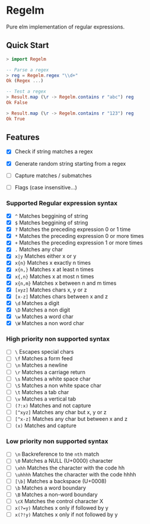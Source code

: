 # Regelm

Pure elm implementation of regular expressions.

## Quick Start

```elm
> import Regelm

-- Parse a regex
> reg = Regelm.regex "\\d+"
Ok (Regex ...)

-- Test a regex
> Result.map (\r -> Regelm.contains r "abc") reg
Ok False

> Result.map (\r -> Regelm.contains r "123") reg
Ok True
```


## Features

- [x] Check if string matches a regex
- [x] Generate random string starting from a regex
- [ ] Capture matches / submatches
- [ ] Flags (case insensitive...)


### Supported Regular expression syntax

- [x] `^` Matches beggining of string
- [x] `$` Matches beggining of string
- [x] `?` Matches the preceding expression 0 or 1 time
- [x] `*` Matches the preceding expression 0 or more times
- [x] `+` Matches the preceding expression 1 or more times
- [x] `.` Matches any char
- [x] `x|y` Matches either x or y
- [x] `x{n}` Matches x exactly n times
- [x] `x{n,}` Matches x at least n times
- [x] `x{,n}` Matches x at most n times
- [x] `x{n,m}` Matches x between n and m times
- [x] `[xyz]` Matches chars x, y or z
- [x] `[x-z]` Matches chars between x and z
- [x] `\d` Matches a digit
- [x] `\D` Matches a non digit
- [x] `\w` Matches a word char
- [x] `\W` Matches a non word char

### High priority non supported syntax

- [ ] `\` Escapes special chars
- [ ] `\f` Matches a form feed
- [ ] `\n` Matches a newline
- [ ] `\r` Matches a carriage return
- [ ] `\s` Matches a white space char
- [ ] `\S` Matches a non white space char
- [ ] `\t` Matches a tab char
- [ ] `\v` Matches a vertical tab
- [ ] `(?:x)` Matches and not capture
- [ ] `[^xyz]` Matches any char but x, y or z
- [ ] `[^x-z]` Matches any char but between x and z
- [ ] `(x)` Matches and capture

### Low priority non supported syntax

- [ ] `\n` Backreference to tne `nth` match
- [ ] `\0` Matches a NULL (U+0000) character
- [ ] `\xhh` Matches the character with the code hh
- [ ] `\uhhhh` Matches the character with the code hhhh
- [ ] `[\b]` Matches a backspace (U+0008)
- [ ] `\b` Matches a word boundary
- [ ] `\B` Matches a non-word boundary
- [ ] `\cX` Matches the control character X
- [ ] `x(?=y)` Matches x only if followed by y
- [ ] `x(?!y)` Matches x only if not followed by y

